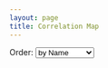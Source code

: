 ```yaml
---
layout: page
title: Correlation Map
---
```


<meta charset="utf-8">

<style>
  line {
    stroke: #fff;
  }
  
  text.active {
    fill: red;
  }
</style>

<script src="//d3js.org/d3.v2.min.js" charset="utf-8"></script>

<p>Order: <select id="order">
  <option value="name">by Name</option>
  <option value="count">by Frequency</option>
  <option value="group">by Cluster</option>
</select>

<div id="graph"></div>

<script>
  var margin = {top: 120, right: 0, bottom: 0, left: 120},
      width = 720,
      height = 720;
  
  var x = d3.scale.ordinal().rangeBands([0, width]),
      z = d3.scale.linear().domain([0, 4]).clamp(true),
      c = d3.scale.category10().domain(d3.range(10));
  
  var svg = d3.select("#graph").append("svg")
      .attr("width", width + margin.left + margin.right)
      .attr("height", height + margin.top + margin.bottom)
      .style("margin-left", -margin.left + "px")
    .append("g")
      .attr("transform", "translate(" + margin.left + "," + margin.top + ")");
  
  d3.json("/js/correlation/miserables.json", function(miserables) {
    var matrix = [],
        nodes = miserables.nodes,
        n = nodes.length;
  
    // Compute index per node.
    nodes.forEach(function(node, i) {
      node.index = i;
      node.count = 0;
      matrix[i] = d3.range(n).map(function(j) { return {x: j, y: i, z: 0}; });
    });
  
    // Convert links to matrix; count character occurrences.
    miserables.links.forEach(function(link) {
      matrix[link.source][link.target].z += link.value;
      matrix[link.target][link.source].z += link.value;
      matrix[link.source][link.source].z += link.value;
      matrix[link.target][link.target].z += link.value;
      nodes[link.source].count += link.value;
      nodes[link.target].count += link.value;
    });
  
    // Precompute the orders.
    var orders = {
      name: d3.range(n).sort(function(a, b) { return d3.ascending(nodes[a].name, nodes[b].name); }),
      count: d3.range(n).sort(function(a, b) { return nodes[b].count - nodes[a].count; }),
      group: d3.range(n).sort(function(a, b) { return nodes[b].group - nodes[a].group; })
    };
  
    // DEFAULT SORTING MDOE
    x.domain(orders.name);
  
    svg.append("rect")
        .attr("class", "background")
        .attr("width", width)
        .attr("height", height);
  
    var row = svg.selectAll(".row")
        .data(matrix)
      .enter().append("g")
        .attr("class", "row")
        .attr("transform", function(d, i) { return "translate(0," + x(i) + ")"; })
        .each(row);
  
    row.append("line")
        .attr("x2", width);
  
    row.append("text")
        .attr("x", -6)
        .attr("y", x.rangeBand() / 2)
        .attr("dy", ".32em")
        .attr("text-anchor", "end")
        .text(function(d, i) { return nodes[i].name; });
  
    var column = svg.selectAll(".column")
        .data(matrix)
      .enter().append("g")
        .attr("class", "column")
        .attr("transform", function(d, i) { return "translate(" + x(i) + ")rotate(-90)"; });
  
    column.append("line")
        .attr("x1", -width);
  
    column.append("text")
        .attr("x", 6)
        .attr("y", x.rangeBand() / 2)
        .attr("dy", ".32em")
        .attr("text-anchor", "start")
        .text(function(d, i) { return nodes[i].name; });
  
    function row(row) {
      var cell = d3.select(this).selectAll(".cell")
          .data(row.filter(function(d) { return d.z; }))
        .enter().append("rect")
          .attr("class", "cell")
          .attr("x", function(d) { return x(d.x); })
          .attr("width", x.rangeBand())
          .attr("height", x.rangeBand())
          .style("fill-opacity", function(d) { return z(d.z); })
          .style("fill", function(d) { return nodes[d.x].group == nodes[d.y].group ? c(nodes[d.x].group) : null; })
          .on("mouseover", mouseover)
          .on("mouseout", mouseout);
    }
  
    function mouseover(p) {
      d3.selectAll(".row text").classed("active", function(d, i) { return i == p.y; });
      d3.selectAll(".column text").classed("active", function(d, i) { return i == p.x; });
    }
  
    function mouseout() {
      d3.selectAll("text").classed("active", false);
    }
  
    d3.select("#order").on("change", function() {
      clearTimeout(timeout);
      order(this.value);
    });
    
    // FUNCTION SORT BY VALUE
    function order(value) {
      x.domain(orders[value]);
  
      var t = svg.transition().duration(2500);
  
      t.selectAll(".row")
          .delay(function(d, i) { return x(i) * 4; })
          .attr("transform", function(d, i) { return "translate(0," + x(i) + ")"; })
        .selectAll(".cell")
          .delay(function(d) { return x(d.x) * 4; })
          .attr("x", function(d) { return x(d.x); });
  
      t.selectAll(".column")
          .delay(function(d, i) { return x(i) * 4; })
          .attr("transform", function(d, i) { return "translate(" + x(i) + ")rotate(-90)"; });
    }
    /*
    //Scrolling thru modes
    var timeout = setTimeout(function() {
      order("group");
      d3.select("#order").property("selectedIndex", 2).node().focus();
    }, 5000);
    */
    
  });
</script>
